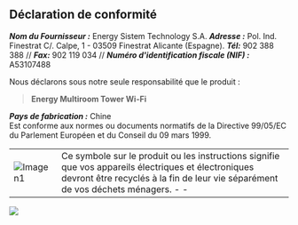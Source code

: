 ## Déclaration de conformité

_**Nom du Fournisseur :**_ Energy Sistem Technology S.A.
_**Adresse :**_ Pol. Ind. Finestrat C/. Calpe, 1 - 03509 Finestrat Alicante (Espagne).
_**Tél:**_ 902 388 388 // _**Fax:**_ 902 119 034 // _**Numéro d'identification fiscale (NIF) :**_  A53107488


Nous déclarons sous notre seule responsabilité que le produit :

>**Energy Multiroom Tower Wi-Fi**

_**Pays de fabrication :**_ Chine<br>
Est conforme aux normes ou documents normatifs de la Directive 99/05/EC du Parlement Européen et du Conseil du 09 mars 1999.

|  |  |
|:-------|:-------|
|![Imagen1](http://static.energysistem.com/images/manuals/39930/52d42d0e441fc.jpg) | Ce symbole sur le produit ou les instructions signifie que vos appareils électriques et électroniques devront être recyclés à la fin de leur vie séparément de vos déchets ménagers. - -

   ![](http://static.energysistem.com/images/manuals/39052/54887c2a4f567.jpg)
